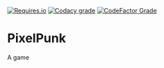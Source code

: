 [![Requires.io](https://img.shields.io/requires/github/stepan-antonyuk/pixelpunk)](https://requires.io/github/stepan-antonyuk/pixelpunk/requirements/)
[![Codacy grade](https://img.shields.io/codacy/grade/3429595288da4e8c9aa9e7615919002d)](https://app.codacy.com/project/stepan-antonyuk/pixelpunk/dashboard)
[![CodeFactor Grade](https://img.shields.io/codefactor/grade/github/stepan-antonyuk/pixelpunk)](https://www.codefactor.io/repository/github/stepan-antonyuk/pixelpunk)

PixelPunk
=========

A game